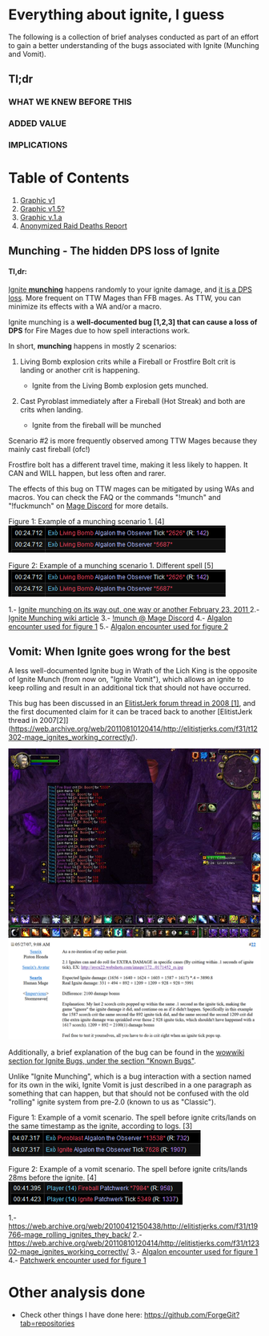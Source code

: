 # Everything about ignite, I guess

The following is a collection of brief analyses conducted as part of an effort to gain a better understanding of the bugs associated with Ignite (Munching and Vomit).

## Tl;dr 

### WHAT WE KNEW BEFORE THIS

### ADDED VALUE 

### IMPLICATIONS


# Table of Contents

1. [Graphic v1](#dea) <br>
2. [Graphic v1.5?](#deaths) <br>
3. [Graphic v.1.a](#interru)<br>
4. [Anonymized Raid Deaths Report](#dea)<br>


## Munching - The hidden DPS loss of Ignite 

#### **Tl,dr:** 

<ins> Ignite **munching**</ins> happens randomly to your ignite damage, and <ins>it is a DPS loss</ins>. More frequent on TTW Mages than FFB mages. As TTW, you can minimize its effects with a WA and/or a macro.

Ignite munching is a __well-documented bug [1,2,3] that can cause a loss of DPS__ for Fire Mages due to how spell interactions work. 

In short, **munching** happens in mostly 2 scenarios:

1. Living Bomb explosion crits while a Fireball or Frostfire Bolt crit is landing or another crit is happening.
    - Ignite from the Living Bomb explosion gets munched. 

2. Cast Pyroblast immediately after a Fireball (Hot Streak) and both are crits when landing.
    - Ignite from the fireball will be munched 

Scenario #2 is more frequently observed among TTW Mages because they mainly cast fireball (ofc!) 

Frostfire bolt has a different travel time, making it less likely to happen. It CAN and WILL happen, but less often and rarer.

The effects of this bug on TTW mages can be mitigated by using WAs and macros. 
You can check the FAQ or the commands "!munch" and "!fuckmunch" on [Mage Discord](https://discord.gg/eszwRckRmA) for more details.

Figure 1: Example of a munching scenario 1. [4]
<img src="img/munch_example.png" />

Figure 2: Example of a munching scenario 1. Different spell [5]
<img src="img/munch_example.png" />

1.- [Ignite munching on its way out, one way or another February 23, 2011 ](https://www.engadget.com/2011-02-23-ignite-munching-on-its-way-out-one-way-or-another.html?guccounter=1&guce_referrer=aHR0cHM6Ly93d3cuZ29vZ2xlLmNvbS8&guce_referrer_sig=AQAAAD4s-zDY_aUerkO-18-cyhJQcrgeH8xubvmt371MBNuirIY9RqM4OMzpJpGb3Br798GnMxzw88aoKIwsa_BxHZ_ugd1B1hlkzZ7tW-8JqjSfmm2iLa_mik77fB3SBlYBlYYV73NCN7fBqA0yqsc_bQV-K2xutXyaVFT5x-8HaLlO)
2.- [Ignite Munching wiki article](https://wowwiki-archive.fandom.com/wiki/Ignite_(old))
3.- [!munch @ Mage Discord](https://discord.gg/eszwRckRmA)
4.- [Algalon encounter used for figure 1](https://classic.warcraftlogs.com/reports/WKhF9jBXbQ4MRwnx#fight=17&view=events&source=7&type=damage-done&eventstart=2790468)
5.- [Algalon encounter used for figure 2](https://classic.warcraftlogs.com/reports/FamxdM3W94RBTY87#fight=52&type=damage-done&source=19&view=events)


## Vomit: When Ignite goes wrong for the best

A less well-documented Ignite bug in Wrath of the Lich King is the opposite of Ignite Munch (from now on, "Ignite Vomit"), which allows an ignite to keep rolling and result in an additional tick that should not have occurred.

This bug has been  discussed in an [ElitistJerk forum thread in 2008 [1]](https://web.archive.org/web/20100412150438/http://elitistjerks.com/f31/t19766-mage_rolling_ignites_they_back/), and the first documented claim for it can be traced back to another [ElitistJerk thread in 2007[2]] (https://web.archive.org/web/20110810120414/http://elitistjerks.com/f31/t12302-mage_ignites_working_correctly/).

<img src="img/old_2007.png" />

<img src="img/human_mage_2007.png" />

Additionally, a brief explanation of the bug can be found in the [wowwiki section for Ignite Bugs, under the section "Known Bugs"](https://wowwiki-archive.fandom.com/wiki/Ignite_(old)#Past_changes). 

Unlike "Ignite Munching", which is a bug interaction with a section named for its own in the wiki, Ignite Vomit is just described in a one paragraph as something that can happen, but that should not be confused with the old "rolling" ignite system from pre-2.0 (known to us as "Classic").

Figure 1: Example of a vomit scenario. The spell before ignite crits/lands on the same timestamp as the ignite, according to logs. [3]
<img src="img/vomit_example.png" />

Figure 2: Example of a vomit scenario.  The spell before ignite crits/lands 28ms before the ignite. [4]
<img src="img/vomit_example_2.png" />


1.- https://web.archive.org/web/20100412150438/http://elitistjerks.com/f31/t19766-mage_rolling_ignites_they_back/
2.- https://web.archive.org/web/20110810120414/http://elitistjerks.com/f31/t12302-mage_ignites_working_correctly/
3.- [Algalon encounter used for figure 1](https://classic.warcraftlogs.com/reports/WKhF9jBXbQ4MRwnx#fight=17&view=events&source=7&type=damage-done&eventstart=2790468)
4.- [Patchwerk encounter used for figure 1](https://classic.warcraftlogs.com/reports/a:mZaNPdTgzLFBVW8K#fight=3&type=damage&source=14&target=123&view=events)

# Other analysis done

- Check other things I have done here: https://github.com/ForgeGit?tab=repositories

